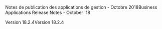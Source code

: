 <!-- This file contains localizable strings used in generating the custom PDF. Do not use as an include file in any web content. -->
<!-- strings for PDF page header -->

<span data-ttu-id="50dcd-101">Notes de publication des applications de gestion - Octobre 2018</span><span class="sxs-lookup"><span data-stu-id="50dcd-101">Business Applications Release Notes - October '18</span></span>

<span data-ttu-id="50dcd-102">Version 18.2.4</span><span class="sxs-lookup"><span data-stu-id="50dcd-102">Version 18.2.4</span></span>

